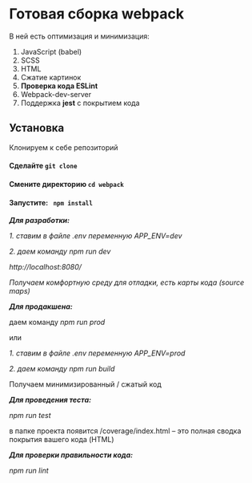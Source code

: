 # Готовая сборка webpack 


В ней есть оптимизация и минимизация:

1. JavaScript (babel)
2. SCSS
3. HTML
4. Сжатие картинок
5. **Проверка кода ESLint**
6. Webpack-dev-server 
7. Поддержка **jest** с покрытием кода



## Установка

Клонируем к себе репозиторий 

#### Сделайте `git clone`

#### Смените директорию `cd webpack`

#### Запустите: ` npm install`



***Для разработки:***

 *1. ставим в файле .env переменную APP_ENV=dev*

 *2. даем команду npm run dev*

 *http://localhost:8080/*

 *Получаем комфортную среду для отладки, есть карты кода (source maps)*



***Для продакшена:***

даем команду *npm run prod*

или

 *1. ставим в файле .env переменную APP_ENV=prod*

 *2. даем команду npm run build*

Получаем минимизированный / сжатый код

 

***Для проведения теста:***

  *npm run test*

в папке проекта появится /coverage/index.html – это полная сводка покрытия вашего кода (HTML) 



***Для проверки правильности кода:***

  *npm run lint*
